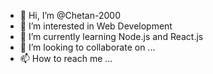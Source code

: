 - 👋 Hi, I’m @Chetan-2000
- 👀 I’m interested in Web Development
- 🌱 I’m currently learning Node.js and React.js
- 💞️ I’m looking to collaborate on ...
- 📫 How to reach me ...

<!---
Chetan-2000/Chetan-2000 is a ✨ special ✨ repository because its `README.md` (this file) appears on your GitHub profile.
You can click the Preview link to take a look at your changes.
--->
